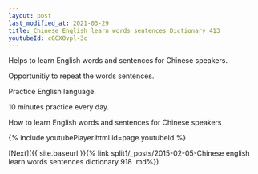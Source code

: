 ```yaml
---
layout: post
last_modified_at: 2021-03-29
title: Chinese English learn words sentences Dictionary 413 
youtubeId: cGCX0vpl-3c
---
```

 
 
Helps to learn English words and sentences for Chinese speakers.

Opportunitiy to repeat the words sentences. 

Practice English language. 
 
10 minutes practice every day. 
 
How to learn English words and sentences for Chinese speakers 
 
{% include youtubePlayer.html id=page.youtubeId %}
 
 
[Next]({{ site.baseurl }}{% link  split1/_posts/2015-02-05-Chinese english learn words sentences dictionary 918 .md%})
 
